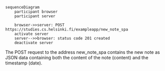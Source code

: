 ```mermaid
sequenceDiagram
    participant browser
    participant server

    browser->>server: POST https://studies.cs.helsinki.fi/exampleapp/new_note_spa
    activate server
    server-->>browser: status code 201 created
    deactivate server
```
The POST request to the address new_note_spa contains the new note as JSON data containing both the content of the note (content) and the timestamp (date).
